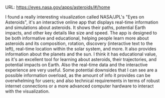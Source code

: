 URL: https://eyes.nasa.gov/apps/asteroids/#/home

I found a really interesting visualization called NASA/JPL's "Eyes on Asteroids", it's an interactive online app that displays real-time information and simulations about asteroids. It shows their paths, potential Earth impacts, and other key details like size and speed.
The app is designed to be both informative and educational, helping people learn more about asteroids and its composition, rotation, discovery (interactive text to the left), real-time location within the solar system, and more. It also provides information about the planets and the sun.
I think it has educational value, as it's an excellent tool for learning about asteroids, their trajectories, and potential impacts on Earth. Also the real-time data and the interactive experience are very useful.
Some potential downsides that I can see are a possible information overload, as the amount of info it provides can be overwhelming for users; and also technical requirements in terms of robust internet connections or a more advanced computer hardware to interact with the visualization.

